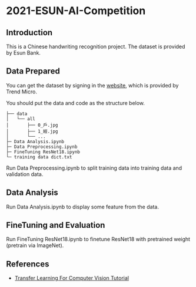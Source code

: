 # 2021-ESUN-AI-Competition

## Introduction

This is a Chinese handwriting recognition project. The dataset is provided by Esun Bank.

## Data Prepared

You can get the dataset by signing in the [website](https://tbrain.trendmicro.com.tw/Competitions/Details/14), which is provided by Trend Micro.

You should put the data and code as the structure below.

```
├── data
│   └── all
│       ├── 0_戶.jpg
│       ├── 1_經.jpg
│       └── ...
├─ Data Analysis.ipynb
├─ Data Preprocessing.ipynb
├─ FineTuning ResNet18.ipynb
└─ training data dict.txt
```
Run Data Preprocessing.ipynb to split training data into training data and validation data.

## Data Analysis

Run Data Analysis.ipynb to display some feature from the data.

## FineTuning and Evaluation

Run FineTuning ResNet18.ipynb to finetune ResNet18 with pretrained weight (pretrain via ImageNet).

## References

- [Transfer Learning For Computer Vision Tutorial](https://pytorch.org/tutorials/beginner/transfer_learning_tutorial.html)
